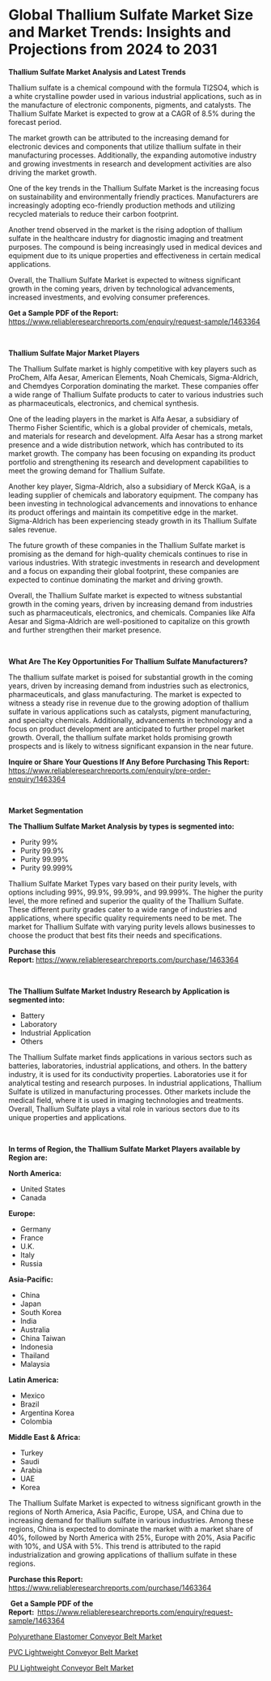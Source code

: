 <p><h1>Global Thallium Sulfate Market Size and Market Trends: Insights and Projections from 2024 to 2031</h1></p><p><strong>Thallium Sulfate Market Analysis and Latest Trends</strong></p>
<p><p>Thallium sulfate is a chemical compound with the formula Tl2SO4, which is a white crystalline powder used in various industrial applications, such as in the manufacture of electronic components, pigments, and catalysts. The Thallium Sulfate Market is expected to grow at a CAGR of 8.5% during the forecast period. </p><p>The market growth can be attributed to the increasing demand for electronic devices and components that utilize thallium sulfate in their manufacturing processes. Additionally, the expanding automotive industry and growing investments in research and development activities are also driving the market growth. </p><p>One of the key trends in the Thallium Sulfate Market is the increasing focus on sustainability and environmentally friendly practices. Manufacturers are increasingly adopting eco-friendly production methods and utilizing recycled materials to reduce their carbon footprint. </p><p>Another trend observed in the market is the rising adoption of thallium sulfate in the healthcare industry for diagnostic imaging and treatment purposes. The compound is being increasingly used in medical devices and equipment due to its unique properties and effectiveness in certain medical applications. </p><p>Overall, the Thallium Sulfate Market is expected to witness significant growth in the coming years, driven by technological advancements, increased investments, and evolving consumer preferences.</p></p>
<p><strong>Get a Sample PDF of the Report:&nbsp;</strong> <a href="https://www.reliableresearchreports.com/enquiry/request-sample/1463364">https://www.reliableresearchreports.com/enquiry/request-sample/1463364</a></p>
<p>&nbsp;</p>
<p><strong>Thallium Sulfate Major Market Players</strong></p>
<p><p>The Thallium Sulfate market is highly competitive with key players such as ProChem, Alfa Aesar, American Elements, Noah Chemicals, Sigma-Aldrich, and Chemdyes Corporation dominating the market. These companies offer a wide range of Thallium Sulfate products to cater to various industries such as pharmaceuticals, electronics, and chemical synthesis.</p><p>One of the leading players in the market is Alfa Aesar, a subsidiary of Thermo Fisher Scientific, which is a global provider of chemicals, metals, and materials for research and development. Alfa Aesar has a strong market presence and a wide distribution network, which has contributed to its market growth. The company has been focusing on expanding its product portfolio and strengthening its research and development capabilities to meet the growing demand for Thallium Sulfate.</p><p>Another key player, Sigma-Aldrich, also a subsidiary of Merck KGaA, is a leading supplier of chemicals and laboratory equipment. The company has been investing in technological advancements and innovations to enhance its product offerings and maintain its competitive edge in the market. Sigma-Aldrich has been experiencing steady growth in its Thallium Sulfate sales revenue.</p><p>The future growth of these companies in the Thallium Sulfate market is promising as the demand for high-quality chemicals continues to rise in various industries. With strategic investments in research and development and a focus on expanding their global footprint, these companies are expected to continue dominating the market and driving growth.</p><p>Overall, the Thallium Sulfate market is expected to witness substantial growth in the coming years, driven by increasing demand from industries such as pharmaceuticals, electronics, and chemicals. Companies like Alfa Aesar and Sigma-Aldrich are well-positioned to capitalize on this growth and further strengthen their market presence.</p></p>
<p>&nbsp;</p>
<p><strong>What Are The Key Opportunities For Thallium Sulfate Manufacturers?</strong></p>
<p><p>The thallium sulfate market is poised for substantial growth in the coming years, driven by increasing demand from industries such as electronics, pharmaceuticals, and glass manufacturing. The market is expected to witness a steady rise in revenue due to the growing adoption of thallium sulfate in various applications such as catalysts, pigment manufacturing, and specialty chemicals. Additionally, advancements in technology and a focus on product development are anticipated to further propel market growth. Overall, the thallium sulfate market holds promising growth prospects and is likely to witness significant expansion in the near future.</p></p>
<p><strong>Inquire or Share Your Questions If Any Before Purchasing This Report:</strong> <a href="https://www.reliableresearchreports.com/enquiry/pre-order-enquiry/1463364">https://www.reliableresearchreports.com/enquiry/pre-order-enquiry/1463364</a></p>
<p>&nbsp;</p>
<p><strong>Market Segmentation</strong></p>
<p><strong>The Thallium Sulfate Market Analysis by types is segmented into:</strong></p>
<p><ul><li>Purity 99%</li><li>Purity 99.9%</li><li>Purity 99.99%</li><li>Purity 99.999%</li></ul></p>
<p><p>Thallium Sulfate Market Types vary based on their purity levels, with options including 99%, 99.9%, 99.99%, and 99.999%. The higher the purity level, the more refined and superior the quality of the Thallium Sulfate. These different purity grades cater to a wide range of industries and applications, where specific quality requirements need to be met. The market for Thallium Sulfate with varying purity levels allows businesses to choose the product that best fits their needs and specifications.</p></p>
<p><strong>Purchase this Report:&nbsp;</strong><a href="https://www.reliableresearchreports.com/purchase/1463364">https://www.reliableresearchreports.com/purchase/1463364</a></p>
<p>&nbsp;</p>
<p><strong>The Thallium Sulfate Market Industry Research by Application is segmented into:</strong></p>
<p><ul><li>Battery</li><li>Laboratory</li><li>Industrial Application</li><li>Others</li></ul></p>
<p><p>The Thallium Sulfate market finds applications in various sectors such as batteries, laboratories, industrial applications, and others. In the battery industry, it is used for its conductivity properties. Laboratories use it for analytical testing and research purposes. In industrial applications, Thallium Sulfate is utilized in manufacturing processes. Other markets include the medical field, where it is used in imaging technologies and treatments. Overall, Thallium Sulfate plays a vital role in various sectors due to its unique properties and applications.</p></p>
<p>&nbsp;</p>
<p><strong>In terms of Region, the Thallium Sulfate Market Players available by Region are:</strong></p>
<p>
    <p> <strong> North America: </strong>
        <ul>
            <li>United States</li>
            <li>Canada</li>
        </ul>
        </p> 
    <p> <strong> Europe: </strong>
        <ul>
            <li>Germany</li>
            <li>France</li>
            <li>U.K.</li>
            <li>Italy</li>
            <li>Russia</li>
        </ul>
        </p> 
    <p> <strong> Asia-Pacific: </strong>
        <ul>
            <li>China</li>
            <li>Japan</li>
            <li>South Korea</li>
            <li>India</li>
            <li>Australia</li>
            <li>China Taiwan</li>
            <li>Indonesia</li>
            <li>Thailand</li>
            <li>Malaysia</li>
        </ul>
        </p> 
    <p> <strong> Latin America: </strong>
        <ul>
            <li>Mexico</li>
            <li>Brazil</li>
            <li>Argentina Korea</li>
            <li>Colombia</li>
        </ul>
        </p> 
    <p> <strong> Middle East & Africa: </strong>
        <ul>
            <li>Turkey</li>
            <li>Saudi</li>
            <li>Arabia</li>
            <li>UAE</li>
            <li>Korea</li>
        </ul>
    </p>
    </p>
<p><p>The Thallium Sulfate Market is expected to witness significant growth in the regions of North America, Asia Pacific, Europe, USA, and China due to increasing demand for thallium sulfate in various industries. Among these regions, China is expected to dominate the market with a market share of 40%, followed by North America with 25%, Europe with 20%, Asia Pacific with 10%, and USA with 5%. This trend is attributed to the rapid industrialization and growing applications of thallium sulfate in these regions.</p></p>
<p><strong>Purchase this Report: </strong><a href="https://www.reliableresearchreports.com/purchase/1463364">https://www.reliableresearchreports.com/purchase/1463364</a></p>
<p>&nbsp;<strong>Get a Sample PDF of the Report:&nbsp;&nbsp;</strong><a href="https://www.reliableresearchreports.com/enquiry/request-sample/1463364">https://www.reliableresearchreports.com/enquiry/request-sample/1463364</a></p>
<p><strong></strong></p>
<p><p><a href="https://view.publitas.com/reportprime-1/polyurethane-elastomer-conveyor-belt-market-growth-market-trends-covid-19-impact-and-forecasts-for-period-from-2023-2030/">Polyurethane Elastomer Conveyor Belt Market</a></p><p><a href="https://view.publitas.com/reportprime-1/pvc-lightweight-conveyor-belt-market-size-market-share-and-global-market-analysis-report-2023-2030/">PVC Lightweight Conveyor Belt Market</a></p><p><a href="https://view.publitas.com/reportprime-1/pu-lightweight-conveyor-belt-market-size-growing-and-forecasted-for-period-from-2023-2030-and-provides-complete-market-analysis-of-this-market/">PU Lightweight Conveyor Belt Market</a></p></p>